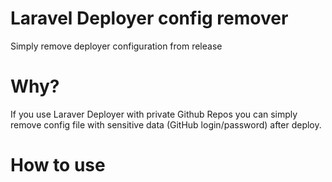 # Laravel Deployer config remover
Simply remove deployer configuration from release

# Why?

If you use Laraver Deployer with private Github Repos you can simply remove config file with sensitive data (GitHub login/password) after deploy.

# How to use

